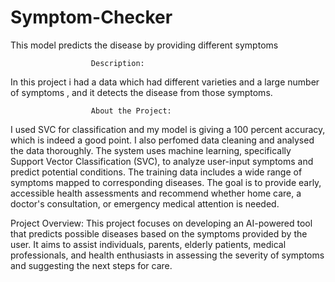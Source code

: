 # Symptom-Checker
This model predicts the disease by providing different symptoms
                      
                      Description:
In this project i had a data which had different varieties and a large number of symptoms , and it detects the disease from those symptoms.

                      About the Project:
I used SVC for classification and my model is giving a 100 percent accuracy, which is indeed a good point. I also perfomed data cleaning and analysed the data thoroughly.
The system uses machine learning, specifically Support Vector Classification (SVC), to analyze user-input symptoms and predict potential conditions. The training data includes a wide range of symptoms mapped to corresponding diseases. The goal is to provide early, accessible health assessments and recommend whether home care, a doctor's consultation, or emergency medical attention is needed.

Project Overview:
This project focuses on developing an AI-powered tool that predicts possible diseases based on the symptoms provided by the user. It aims to assist individuals, parents, elderly patients, medical professionals, and health enthusiasts in assessing the severity of symptoms and suggesting the next steps for care.
